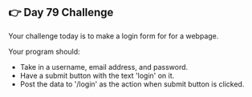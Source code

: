 ## 👉 Day 79 Challenge
Your challenge today is to make a login form for for a webpage.

Your program should:

- Take in a username, email address, and password.
- Have a submit button with the text 'login' on it.
- Post the data to '/login' as the action when submit button is clicked.
